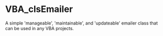 # VBA_clsEmailer
A simple 'manageable', 'maintainable', and 'updateable' emailer class that can be used in any VBA projects.

